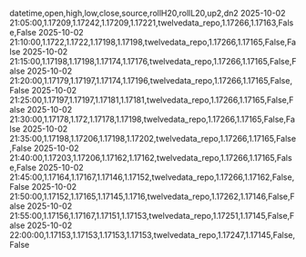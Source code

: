 datetime,open,high,low,close,source,rollH20,rollL20,up2,dn2
2025-10-02 21:05:00,1.17209,1.17242,1.17209,1.17221,twelvedata_repo,1.17266,1.17163,False,False
2025-10-02 21:10:00,1.1722,1.1722,1.17198,1.17198,twelvedata_repo,1.17266,1.17165,False,False
2025-10-02 21:15:00,1.17198,1.17198,1.17174,1.17176,twelvedata_repo,1.17266,1.17165,False,False
2025-10-02 21:20:00,1.17179,1.17197,1.17174,1.17196,twelvedata_repo,1.17266,1.17165,False,False
2025-10-02 21:25:00,1.17197,1.17197,1.17181,1.17181,twelvedata_repo,1.17266,1.17165,False,False
2025-10-02 21:30:00,1.17178,1.172,1.17178,1.17198,twelvedata_repo,1.17266,1.17165,False,False
2025-10-02 21:35:00,1.17198,1.17206,1.17198,1.17202,twelvedata_repo,1.17266,1.17165,False,False
2025-10-02 21:40:00,1.17203,1.17206,1.17162,1.17162,twelvedata_repo,1.17266,1.17165,False,False
2025-10-02 21:45:00,1.17164,1.17167,1.17146,1.17152,twelvedata_repo,1.17266,1.17162,False,False
2025-10-02 21:50:00,1.17152,1.17165,1.17145,1.1716,twelvedata_repo,1.17262,1.17146,False,False
2025-10-02 21:55:00,1.17156,1.17167,1.17151,1.17153,twelvedata_repo,1.17251,1.17145,False,False
2025-10-02 22:00:00,1.17153,1.17153,1.17153,1.17153,twelvedata_repo,1.17247,1.17145,False,False
